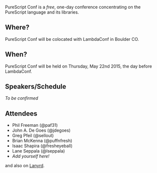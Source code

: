 PureScript Conf is a _free_, one-day conference concentrating on the PureScript language and its libraries.

## Where?

PureScript Conf will be colocated with LambdaConf in Boulder CO.

## When?

PureScript Conf will be held on Thursday, May 22nd 2015, the day before LambdaConf.

## Speakers/Schedule

_To be confirmed_

## Attendees

- Phil Freeman (@paf31)
- John A. De Goes (@jdegoes)
- Greg Pfeil (@sellout)
- Brian McKenna (@puffnfresh)
- Isaac Shapira (@fresheyeball)
- Lane Seppala  (@lseppala)
- *Add yourself here!*

and also on [Lanyrd](http://lanyrd.com/2015/purescript-conf/).